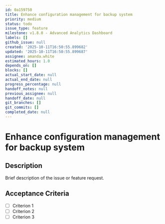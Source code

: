 ```yaml
---
id: 0a159750
title: Enhance configuration management for backup system
priority: medium
status: todo
issue_type: feature
milestone: v1.8.0 - Advanced Analytics Dashboard
labels: []
github_issue: null
created: '2025-10-11T16:50:55.899682'
updated: '2025-10-11T16:50:55.899687'
assignee: amanda.white
estimated_hours: 1.0
depends_on: []
blocks: []
actual_start_date: null
actual_end_date: null
progress_percentage: null
handoff_notes: null
previous_assignee: null
handoff_date: null
git_branches: []
git_commits: []
completed_date: null
---
```


# Enhance configuration management for backup system

## Description

Brief description of the issue or feature request.

## Acceptance Criteria

- [ ] Criterion 1
- [ ] Criterion 2
- [ ] Criterion 3